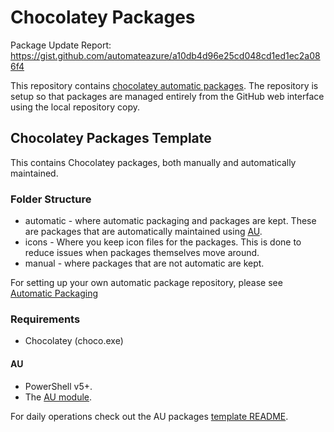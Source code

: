 # Chocolatey Packages

Package Update Report: https://gist.github.com/automateazure/a10db4d96e25cd048cd1ed1ec2a086f4

This repository contains [chocolatey automatic packages](https://docs.chocolatey.org/en-us/create/automatic-packages).
The repository is setup so that packages are managed entirely from the GitHub web interface using the local repository copy.

## Chocolatey Packages Template

This contains Chocolatey packages, both manually and automatically maintained.

### Folder Structure

* automatic - where automatic packaging and packages are kept. These are packages that are automatically maintained using [AU](https://community.chocolatey.org/packages/au).
* icons - Where you keep icon files for the packages. This is done to reduce issues when packages themselves move around.
* manual - where packages that are not automatic are kept.

For setting up your own automatic package repository, please see [Automatic Packaging](https://docs.chocolatey.org/en-us/create/automatic-packages)

### Requirements

* Chocolatey (choco.exe)

#### AU

* PowerShell v5+.
* The [AU module](https://community.chocolatey.org/packages/au).

For daily operations check out the AU packages [template README](https://github.com/majkinetor/au-packages-template/blob/master/README.md).
